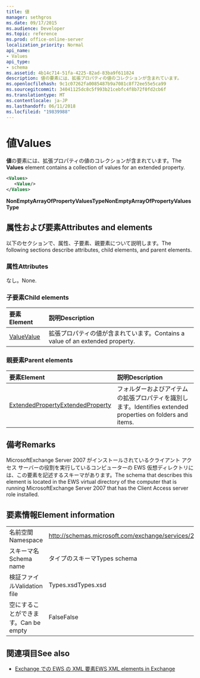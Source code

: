 ```yaml
---
title: 値
manager: sethgros
ms.date: 09/17/2015
ms.audience: Developer
ms.topic: reference
ms.prod: office-online-server
localization_priority: Normal
api_name:
- Values
api_type:
- schema
ms.assetid: 4b14c714-51fa-4225-82ad-83ba9f611824
description: 値の要素には、拡張プロパティの値のコレクションが含まれています。
ms.openlocfilehash: 9c1c07262fa0085487b9a7081c8f72ee55e5ca99
ms.sourcegitcommit: 34041125dc8c5f993b21cebfc4f8b72f0fd2cb6f
ms.translationtype: MT
ms.contentlocale: ja-JP
ms.lasthandoff: 06/11/2018
ms.locfileid: "19839988"
---
```

# <a name="values"></a><span data-ttu-id="7ef71-103">値</span><span class="sxs-lookup"><span data-stu-id="7ef71-103">Values</span></span>

<span data-ttu-id="7ef71-104">**値**の要素には、拡張プロパティの値のコレクションが含まれています。</span><span class="sxs-lookup"><span data-stu-id="7ef71-104">The **Values** element contains a collection of values for an extended property.</span></span> 
  
```xml
<Values>
   <Value/>
</Values>
```

<span data-ttu-id="7ef71-105">**NonEmptyArrayOfPropertyValuesType**</span><span class="sxs-lookup"><span data-stu-id="7ef71-105">**NonEmptyArrayOfPropertyValuesType**</span></span>

## <a name="attributes-and-elements"></a><span data-ttu-id="7ef71-106">属性および要素</span><span class="sxs-lookup"><span data-stu-id="7ef71-106">Attributes and elements</span></span>

<span data-ttu-id="7ef71-107">以下のセクションで、属性、子要素、親要素について説明します。</span><span class="sxs-lookup"><span data-stu-id="7ef71-107">The following sections describe attributes, child elements, and parent elements.</span></span>
  
### <a name="attributes"></a><span data-ttu-id="7ef71-108">属性</span><span class="sxs-lookup"><span data-stu-id="7ef71-108">Attributes</span></span>

<span data-ttu-id="7ef71-109">なし。</span><span class="sxs-lookup"><span data-stu-id="7ef71-109">None.</span></span>
  
### <a name="child-elements"></a><span data-ttu-id="7ef71-110">子要素</span><span class="sxs-lookup"><span data-stu-id="7ef71-110">Child elements</span></span>

|<span data-ttu-id="7ef71-111">**要素**</span><span class="sxs-lookup"><span data-stu-id="7ef71-111">**Element**</span></span>|<span data-ttu-id="7ef71-112">**説明**</span><span class="sxs-lookup"><span data-stu-id="7ef71-112">**Description**</span></span>|
|:-----|:-----|
|[<span data-ttu-id="7ef71-113">Value</span><span class="sxs-lookup"><span data-stu-id="7ef71-113">Value</span></span>](value.md) <br/> |<span data-ttu-id="7ef71-114">拡張プロパティの値が含まれています。</span><span class="sxs-lookup"><span data-stu-id="7ef71-114">Contains a value of an extended property.</span></span>  <br/> |
   
### <a name="parent-elements"></a><span data-ttu-id="7ef71-115">親要素</span><span class="sxs-lookup"><span data-stu-id="7ef71-115">Parent elements</span></span>

|<span data-ttu-id="7ef71-116">**要素**</span><span class="sxs-lookup"><span data-stu-id="7ef71-116">**Element**</span></span>|<span data-ttu-id="7ef71-117">**説明**</span><span class="sxs-lookup"><span data-stu-id="7ef71-117">**Description**</span></span>|
|:-----|:-----|
|[<span data-ttu-id="7ef71-118">ExtendedProperty</span><span class="sxs-lookup"><span data-stu-id="7ef71-118">ExtendedProperty</span></span>](extendedproperty.md) <br/> |<span data-ttu-id="7ef71-119">フォルダーおよびアイテムの拡張プロパティを識別します。</span><span class="sxs-lookup"><span data-stu-id="7ef71-119">Identifies extended properties on folders and items.</span></span>  <br/> |
   
## <a name="remarks"></a><span data-ttu-id="7ef71-120">備考</span><span class="sxs-lookup"><span data-stu-id="7ef71-120">Remarks</span></span>

<span data-ttu-id="7ef71-121">MicrosoftExchange Server 2007 がインストールされているクライアント アクセス サーバーの役割を実行しているコンピューターの EWS 仮想ディレクトリには、この要素を記述するスキーマがあります。</span><span class="sxs-lookup"><span data-stu-id="7ef71-121">The schema that describes this element is located in the EWS virtual directory of the computer that is running MicrosoftExchange Server 2007 that has the Client Access server role installed.</span></span>
  
## <a name="element-information"></a><span data-ttu-id="7ef71-122">要素情報</span><span class="sxs-lookup"><span data-stu-id="7ef71-122">Element information</span></span>

|||
|:-----|:-----|
|<span data-ttu-id="7ef71-123">名前空間</span><span class="sxs-lookup"><span data-stu-id="7ef71-123">Namespace</span></span>  <br/> |http://schemas.microsoft.com/exchange/services/2006/types  <br/> |
|<span data-ttu-id="7ef71-124">スキーマ名</span><span class="sxs-lookup"><span data-stu-id="7ef71-124">Schema name</span></span>  <br/> |<span data-ttu-id="7ef71-125">タイプのスキーマ</span><span class="sxs-lookup"><span data-stu-id="7ef71-125">Types schema</span></span>  <br/> |
|<span data-ttu-id="7ef71-126">検証ファイル</span><span class="sxs-lookup"><span data-stu-id="7ef71-126">Validation file</span></span>  <br/> |<span data-ttu-id="7ef71-127">Types.xsd</span><span class="sxs-lookup"><span data-stu-id="7ef71-127">Types.xsd</span></span>  <br/> |
|<span data-ttu-id="7ef71-128">空にすることができます。</span><span class="sxs-lookup"><span data-stu-id="7ef71-128">Can be empty</span></span>  <br/> |<span data-ttu-id="7ef71-129">False</span><span class="sxs-lookup"><span data-stu-id="7ef71-129">False</span></span>  <br/> |
   
## <a name="see-also"></a><span data-ttu-id="7ef71-130">関連項目</span><span class="sxs-lookup"><span data-stu-id="7ef71-130">See also</span></span>

- [<span data-ttu-id="7ef71-131">Exchange での EWS の XML 要素</span><span class="sxs-lookup"><span data-stu-id="7ef71-131">EWS XML elements in Exchange</span></span>](ews-xml-elements-in-exchange.md)

